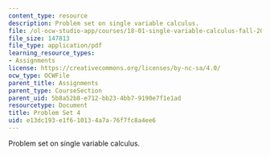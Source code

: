 ```yaml
---
content_type: resource
description: Problem set on single variable calculus.
file: /ol-ocw-studio-app/courses/18-01-single-variable-calculus-fall-2006/e13dc193e1f610134a7a76f7fc8a4ee6_ps4.pdf
file_size: 147813
file_type: application/pdf
learning_resource_types:
- Assignments
license: https://creativecommons.org/licenses/by-nc-sa/4.0/
ocw_type: OCWFile
parent_title: Assignments
parent_type: CourseSection
parent_uid: 5b8a52b8-e712-bb23-4bb7-9190e7f1e1ad
resourcetype: Document
title: Problem Set 4
uid: e13dc193-e1f6-1013-4a7a-76f7fc8a4ee6
---
```

Problem set on single variable calculus.